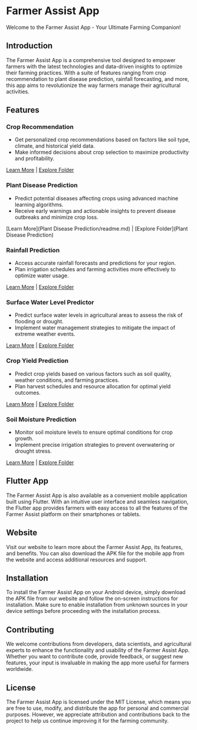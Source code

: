 # Farmer Assist App

Welcome to the Farmer Assist App - Your Ultimate Farming Companion!

## Introduction

The Farmer Assist App is a comprehensive tool designed to empower farmers with the latest technologies and data-driven insights to optimize their farming practices. With a suite of features ranging from crop recommendation to plant disease prediction, rainfall forecasting, and more, this app aims to revolutionize the way farmers manage their agricultural activities.

## Features

### Crop Recommendation

- Get personalized crop recommendations based on factors like soil type, climate, and historical yield data.
- Make informed decisions about crop selection to maximize productivity and profitability.

[Learn More](Crop_recommendation/README.md) | [Explore Folder](Crop_recommendation)

### Plant Disease Prediction

- Predict potential diseases affecting crops using advanced machine learning algorithms.
- Receive early warnings and actionable insights to prevent disease outbreaks and minimize crop loss.

[Learn More](Plant Disease Prediction/readme.md) | [Explore Folder](Plant Disease Prediction)

### Rainfall Prediction

- Access accurate rainfall forecasts and predictions for your region.
- Plan irrigation schedules and farming activities more effectively to optimize water usage.

[Learn More](Rainfall_prediction/readme.md) | [Explore Folder](Rainfall_prediction)

### Surface Water Level Predictor

- Predict surface water levels in agricultural areas to assess the risk of flooding or drought.
- Implement water management strategies to mitigate the impact of extreme weather events.

[Learn More](Surface_water_Level_predictor/README.md) | [Explore Folder](Surface_water_Level_predictor)

### Crop Yield Prediction

- Predict crop yields based on various factors such as soil quality, weather conditions, and farming practices.
- Plan harvest schedules and resource allocation for optimal yield outcomes.

[Learn More](crop_Yield_Prediction/README.md) | [Explore Folder](crop_Yield_Prediction)

### Soil Moisture Prediction

- Monitor soil moisture levels to ensure optimal conditions for crop growth.
- Implement precise irrigation strategies to prevent overwatering or drought stress.

[Learn More](soil_moisture/README.md) | [Explore Folder](soil_moisture/)

## Flutter App

The Farmer Assist App is also available as a convenient mobile application built using Flutter. With an intuitive user interface and seamless navigation, the Flutter app provides farmers with easy access to all the features of the Farmer Assist platform on their smartphones or tablets.

## Website

Visit our website to learn more about the Farmer Assist App, its features, and benefits. You can also download the APK file for the mobile app from the website and access additional resources and support.

## Installation

To install the Farmer Assist App on your Android device, simply download the APK file from our website and follow the on-screen instructions for installation. Make sure to enable installation from unknown sources in your device settings before proceeding with the installation process.

## Contributing

We welcome contributions from developers, data scientists, and agricultural experts to enhance the functionality and usability of the Farmer Assist App. Whether you want to contribute code, provide feedback, or suggest new features, your input is invaluable in making the app more useful for farmers worldwide.

## License

The Farmer Assist App is licensed under the MIT License, which means you are free to use, modify, and distribute the app for personal and commercial purposes. However, we appreciate attribution and contributions back to the project to help us continue improving it for the farming community.
